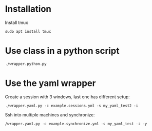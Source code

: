 # Installation

Install tmux
```
sudo apt install tmux
```

# Use class in a python script

```
./wrapper.python.py
```

# Use the yaml wrapper

Create a session with 3 windows, last one has different setup:
```
./wrapper.yaml.py -c example.sessions.yml -s my_yaml_test2 -i     
```

Ssh into multiple machines and synchronize:
```
/wrapper.yaml.py -c example.synchronize.yml -s my_yaml_test -i -y 
```